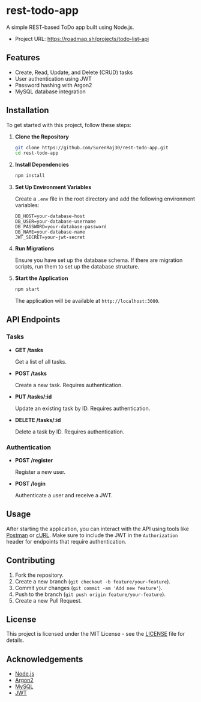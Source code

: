 # rest-todo-app

A simple REST-based ToDo app built using Node.js.
- Project URL: https://roadmap.sh/projects/todo-list-api


## Features

- Create, Read, Update, and Delete (CRUD) tasks
- User authentication using JWT
- Password hashing with Argon2
- MySQL database integration

## Installation

To get started with this project, follow these steps:

1. **Clone the Repository**

    ```bash
    git clone https://github.com/SurenRaj30/rest-todo-app.git
    cd rest-todo-app
    ```

2. **Install Dependencies**

    ```bash
    npm install
    ```

3. **Set Up Environment Variables**

    Create a `.env` file in the root directory and add the following environment variables:

    ```env
    DB_HOST=your-database-host
    DB_USER=your-database-username
    DB_PASSWORD=your-database-password
    DB_NAME=your-database-name
    JWT_SECRET=your-jwt-secret
    ```

4. **Run Migrations**

    Ensure you have set up the database schema. If there are migration scripts, run them to set up the database structure.

5. **Start the Application**

    ```bash
    npm start
    ```

    The application will be available at `http://localhost:3000`.

## API Endpoints

### Tasks

- **GET /tasks**
  
  Get a list of all tasks.

- **POST /tasks**
  
  Create a new task. Requires authentication.

- **PUT /tasks/:id**
  
  Update an existing task by ID. Requires authentication.

- **DELETE /tasks/:id**
  
  Delete a task by ID. Requires authentication.

### Authentication

- **POST /register**
  
  Register a new user.

- **POST /login**
  
  Authenticate a user and receive a JWT.

## Usage

After starting the application, you can interact with the API using tools like [Postman](https://www.postman.com/) or [cURL](https://curl.se/). Make sure to include the JWT in the `Authorization` header for endpoints that require authentication.

## Contributing

1. Fork the repository.
2. Create a new branch (`git checkout -b feature/your-feature`).
3. Commit your changes (`git commit -am 'Add new feature'`).
4. Push to the branch (`git push origin feature/your-feature`).
5. Create a new Pull Request.

## License

This project is licensed under the MIT License - see the [LICENSE](LICENSE) file for details.

## Acknowledgements

- [Node.js](https://nodejs.org/)
- [Argon2](https://github.com/argon2/argon2)
- [MySQL](https://www.mysql.com/)
- [JWT](https://jwt.io/)
